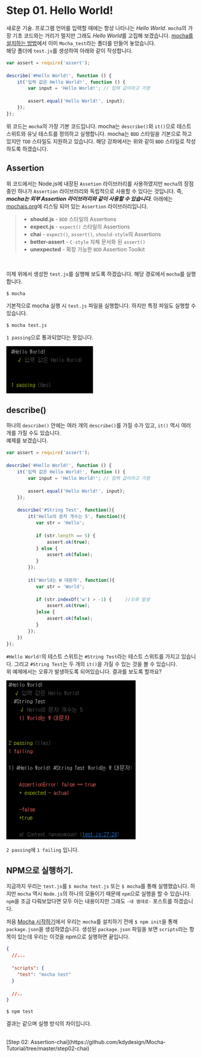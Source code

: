 # Step 01. Hello World!

새로운 기술. 프로그램 언어를 입력할 때에는 항상 나타나는 _Hello World_.
`mocha`의 가장 기초 코드와는 거리가 멀지만 그래도 *Hello World*를 고집해 보겠습니다.
[mocha를 설치하는 방법](https://github.com/kdydesign/Mocha-Tutorial)에서 이미 `Mocha_test`라는 폴더를 만들어 놓았습니다.
<br/>
해당 폴더에 `test.js`를 생성하여 아래와 같이 작성합니다.

```javascript
var assert = require('assert');

describe('#Hello World!', function () {
    it('입력 값은 Hello World!', function () {
        var input = 'Hello World!'; // 입력 값이라고 가정

        assert.equal('Hello World!', input);
    });
});
```

위 코드는 `mocha`의 가장 기본 코드입니다.
mocha는 `describe()`와 `it()`으로 테스트 스위트와 유닛 테스트를 정의하고 실행합니다.
mocha는 `BDD` 스타일을 기본으로 하고 있지만 `TDD` 스타일도 지원하고 있습니다.
해당 강좌에서는 위와 같이 `BDD` 스타일로 작성하도록 하겠습니다.


## Assertion
위 코드에서는 Node.js에 내장된 `Assetion` 라이브러리를 사용하였지만
`mocha`의 장점 중인 하나가 `Assertion` 라이브러리와 독립적으로 사용할 수 있다는 것입니다. 
즉, **_mocha는 외부 Assertion 라이브러리와 같이 사용할 수 있습니다._**
아래에는 [mochajs.org](https://mochajs.org)에 리스팅 되어 있는 `Assertion` 라이브러리입니다.

> * **should.js** - `BDD` 스타일의 Assertions
> * **expect.js** - `expect()` 스타일의 Assertions
> * **chai** - `expect()`, `assert()`, `should-style`의 Assertions
> * **better-assert** - `C-style` 자체 문서화 된 `assert()`
> * **unexpected** - 확장 가능한 `BDD` Assertion Toolkit

<br/>

이제 위에서 생성한 `test.js`를 실행해 보도록 하겠습니다. 해당 경로에서 `mocha`를 실행합니다.
```
$ mocha
```
기본적으로 mocha 실행 시 `test.js` 파일을 실행합니다. 하지만 특정 파일도 실행할 수 있습니다.
```
$ mocha test.js
```

`1 passing`으로 통과되었다는 뜻입니다.

![실행 결과01](./result_thumbnail_01.png)


## describe()

하나의 `describe()` 안에는 여러 개의 `describe()`를 가질 수가 있고, `it()` 역시 여러 개를 가질 수도 있습니다.
<br />
예제를 보겠습니다.
```javascript
var assert = require('assert');

describe('#Hello World!', function () {
    it('입력 값은 Hello World!', function () {
        var input = 'Hello World!'; // 입력 값이라고 가정

        assert.equal('Hello World!', input);
    });
    
    describe('#String Test', function(){
        it('Hello의 문자 개수는 5', function(){
           var str = 'Hello';
           
           if (str.length == 5) {
               assert.ok(true);
           } else {
               assert.ok(false);
           }
        });
        
        it('World는 W 대문자', function(){
           var str = 'World';
           
           if (str.indexOf('w') > -1) {     //오류 발생
               assert.ok(true);
           }else {
               assert.ok(false);
           }
        });
    })
});
```
`#Hello World!`의 테스트 스위트는 `#String Test`라는 테스트 스위트를 가지고 있습니다. 
그리고 `#String Test`는 두 개의 `it()`을 가질 수 있는 것을 볼 수 있습니다. 
<br/>
위 예제에서는 오류가 발생하도록 되어있습니다. 결과를 보도록 할까요?

![실행 결과02](./result_thumbnail_02.png)

`2 passing`에 `1 failing` 입니다.


## NPM으로 실행하기.
지금까지 우리는 `test.js`를 `$ mocha test.js` 또는 `$ mocha`를 통해 실행했습니다. 
하지만 `mocha` 역시 `Node.js`의 하나의 모듈이기 때문에 `npm`으로 실행을 할 수 있습니다. 
`npm`을 조금 다뤄보았다면 모두 아는 내용이지만 그래도 `-내 맴대로-` 포스트를 하겠습니다.


처음 [Mocha 시작하기](https://github.com/kdydesign/Mocha-Tutorial)에서 우리는 `mocha`를 설치하기 전에 `$ npm init`을 통해 `package.json`을 생성하였습니다.
생성된 `package.json` 파일을 보면 `scripts`라는 항목이 있는데 우리는 이것을 npm으로 실행하면 끝입니다. 
```json
{
  //...
  
  "scripts": {
    "test": "mocha test"
  }
  
  //..
}
```

```
$ npm test
```

결과는 같으며 실행 방식의 차이입니다.


<br/>
 [Step 02: Assertion-chai](https://github.com/kdydesign/Mocha-Tutorial/tree/master/step02-chai)